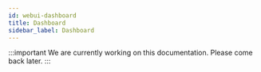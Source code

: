 ```yaml
---
id: webui-dashboard
title: Dashboard
sidebar_label: Dashboard
---
```


:::important
We are currently working on this documentation. Please come back later.
:::
